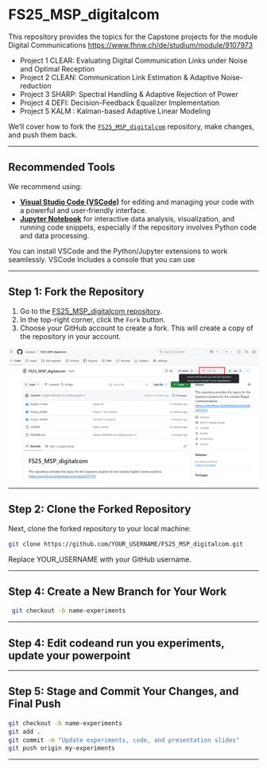 # FS25_MSP_digitalcom
This repository provides the topics for the Capstone projects for the module Digital Communications https://www.fhnw.ch/de/studium/module/9107973

- Project 1 CLEAR: Evaluating Digital Communication Links under Noise and Optimal Reception
- Project 2 CLEAN: Communication Link Estimation & Adaptive Noise-reduction
- Project 3 SHARP: Spectral Handling & Adaptive Rejection of Power
- Project 4 DEFI: Decision-Feedback Equalizer Implementation
- Project 5 KALM : Kalman-based Adaptive Linear Modeling

We’ll cover how to fork the [`FS25_MSP_digitalcom`](https://github.com/coustam/FS25_MSP_digitalcom) repository, make changes, and push them back.

---

## Recommended Tools

We recommend using:
- **[Visual Studio Code (VSCode)](https://code.visualstudio.com/)** for editing and managing your code with a powerful and user-friendly interface.
- **[Jupyter Notebook](https://jupyter.org/)** for interactive data analysis, visualization, and running code snippets, especially if the repository involves Python code and data processing.

You can install VSCode and the Python/Jupyter extensions to work seamlessly.
VSCode Includes a console that you can use 

---

## Step 1: Fork the Repository

1. Go to the [FS25_MSP_digitalcom repository](https://github.com/coustam/FS25_MSP_digitalcom).
2. In the top-right corner, click the `Fork` button.
3. Choose your GitHub account to create a fork. This will create a copy of the repository in your account.

![Fork the Repository](figures/fig_fork.png)

---

## Step 2: Clone the Forked Repository

Next, clone the forked repository to your local machine:

```bash
git clone https://github.com/YOUR_USERNAME/FS25_MSP_digitalcom.git
```
Replace YOUR_USERNAME with your GitHub username.

---
## Step 4: Create a New Branch for Your Work
```bash
 git checkout -b name-experiments
```
---
## Step 4: Edit codeand run you experiments, update your powerpoint

---
## Step 5: Stage and Commit Your Changes, and Final Push
```bash
git checkout -b name-experiments
git add .
git commit -m "Update experiments, code, and presentation slides"
git push origin my-experiments
```
---

